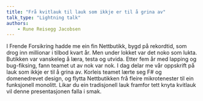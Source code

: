 ```yaml
---
title: "Frå kvitlauk til lauk som ikkje er til å grina av"
talk_type: "Lightning talk"
authors:
    - Rune Reisegg Jacobsen
---
```

I Frende Forsikring hadde me ein fin Nettbutikk, bygd på rekordtid, som drog inn millionar i tilbod kvart år. Men under lokket var det noko som lukta. Butikken var vanskeleg å læra, testa og  utvida. Etter fem år med lapping og bug-fiksing, fann teamet ut av nok var nok. 
I dag delar me vår oppskrift på lauk som ikkje er til å grina av. Korleis teamet lærte seg F# og domenedrevet design, og flytta Nettbutikken frå fleire mikrotenester til ein funksjonell monolitt.
Likar du ein tradisjonell lauk framfor tett knyta kvitlauk vil denne presentasjonen falla i smak.


